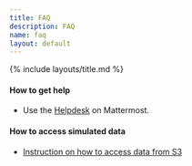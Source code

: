 ```yaml
---
title: FAQ
description: FAQ
name: faq
layout: default
---
```


{% include layouts/title.md %}

#### How to get help
*  Use the [Helpdesk](https://eic.cloud.mattermost.com/main/channels/helpdesk) on Mattermost. 

#### How to access simulated data
* [Instruction on how to access data from S3](https://doc.athena-eic.org/en/latest/howto/s3_file_storage.html)






